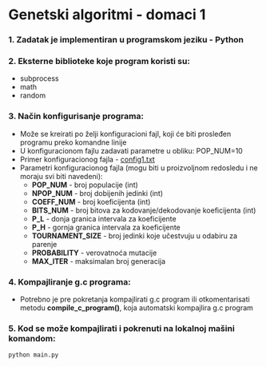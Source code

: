 # Genetski algoritmi - domaci 1

### 1. Zadatak je implementiran u programskom jeziku - Python
### 2. Eksterne biblioteke koje program koristi su:
  - subprocess
  - math
  - random

### 3. Način konfigurisanje programa:
  - Može se kreirati po želji konfiguracioni fajl, koji će biti prosleđen programu preko komandne linije
  - U konfiguracionom fajlu zadavati parametre u obliku: POP_NUM=10 
  - Primer konfiguracionog fajla - [config1.txt](https://github.com/ldejanovic8120rn/ga_domaci1/blob/master/config1.txt)
  - Parametri konfiguracionog fajla (mogu biti u proizvoljnom redosledu i ne moraju svi biti navedeni):
    - **POP_NUM** - broj populacije (int)
    - **NPOP_NUM** - broj dobijenih jedinki (int)
    - **COEFF_NUM** - broj koeficijenta (int)
    - **BITS_NUM** - broj bitova za kodovanje/dekodovanje koeficijenta (int)
    - **P_L** - donja granica intervala za koeficijente
    - **P_H** - gornja granica intervala za koeficijente
    - **TOURNAMENT_SIZE** - broj jedinki koje učestvuju u odabiru za parenje
    - **PROBABILITY** - verovatnoća mutacije
    - **MAX_ITER** - maksimalan broj generacija

### 4. Kompajliranje g.c programa:
  - Potrebno je pre pokretanja kompajlirati g.c program ili otkomentarisati metodu **compile_c_program()**, koja automatski kompajlira g.c program

### 5. Kod se može kompajlirati i pokrenuti na lokalnoj mašini komandom:
```bash
python main.py
```
